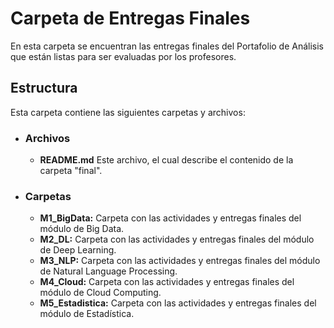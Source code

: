 # Carpeta de Entregas Finales

En esta carpeta se encuentran las entregas finales del Portafolio de Análisis que están listas para ser evaluadas por los profesores. 

## Estructura
Esta carpeta contiene las siguientes carpetas y archivos:

* ### **Archivos**
  * **README.md** Este archivo, el cual describe el contenido de la carpeta "final".
* ### **Carpetas**
  * **M1_BigData:** Carpeta con las actividades y entregas finales del módulo de Big Data.
  * **M2_DL:** Carpeta con las actividades y entregas finales del módulo de Deep Learning.
  * **M3_NLP:** Carpeta con las actividades y entregas finales del módulo de Natural Language Processing.
  * **M4_Cloud:** Carpeta con las actividades y entregas finales del módulo de Cloud Computing.
  * **M5_Estadistica:** Carpeta con las actividades y entregas finales del módulo de Estadística.


